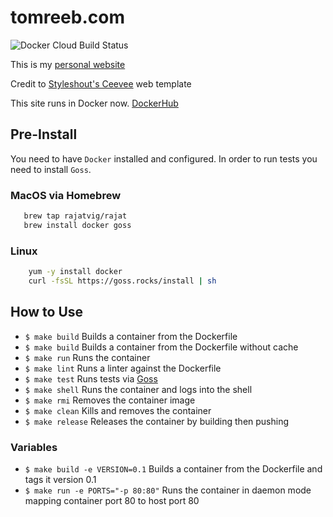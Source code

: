 # tomreeb.com

![Docker Cloud Build Status](https://img.shields.io/docker/cloud/build/tomreeb/dotcom)


This is my [personal website](https://tomreeb.com)

Credit to [Styleshout's Ceevee](http://www.styleshout.com/free-templates/ceevee/) web template

This site runs in Docker now. [DockerHub](https://hub.docker.com/r/tomreeb/dotcom/)

## Pre-Install

You need to have `Docker` installed and configured. In order to run tests you need to install `Goss`.

### MacOS via Homebrew

```bash
   brew tap rajatvig/rajat
   brew install docker goss
```

### Linux

```bash
    yum -y install docker
    curl -fsSL https://goss.rocks/install | sh
```

## How to Use

* `$ make build` Builds a container from the Dockerfile
* `$ make build` Builds a container from the Dockerfile without cache
* `$ make run` Runs the container
* `$ make lint` Runs a linter against the Dockerfile
* `$ make test` Runs tests via [Goss](https://github.com/aelsabbahy/goss)
* `$ make shell` Runs the container and logs into the shell
* `$ make rmi` Removes the container image
* `$ make clean` Kills and removes the container
* `$ make release` Releases the container by building then pushing

### Variables

* `$ make build -e VERSION=0.1` Builds a container from the Dockerfile and tags it version 0.1
* `$ make run -e PORTS="-p 80:80"` Runs the container in daemon mode mapping container port 80 to host port 80
